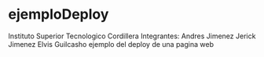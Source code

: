 # ejemploDeploy
Instituto Superior Tecnologico Cordillera
Integrantes: Andres Jimenez
             Jerick Jimenez
             Elvis Guilcasho
ejemplo del deploy de una pagina web

